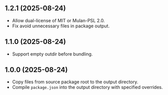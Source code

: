 ## 1.2.1 (2025-08-24)

- Allow dual-license of MIT or Mulan-PSL 2.0.
- Fix avoid unnecessary files in package output.

## 1.1.0 (2025-08-24)

- Support empty outdir before bundling.

## 1.0.0 (2025-08-24)

- Copy files from source package root to the output directory.
- Compile `package.json` into the output directory with specified overrides.
